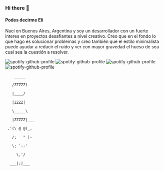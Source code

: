 ### Hi there 👋
#### Podes decirme Eli
Nací en Buenos Aires, Argentina y soy un desarrollador con un fuerte interes en proyectos desafiantes a nivel creativo. 
Creo que en el fondo lo que hago es solucionar problemas y creo también que el estilo minimalista puede ayudar a reducir el ruido y ver con mayor gravedad el hueso de sea cual sea la cuestión a resolver.

![spotify-github-profile](https://spotify-github-profile.vercel.app/api/view?uid=elianbarci&cover_image=true&theme=novatorem&bar_color=53b14f&bar_color_cover=true)
![spotify-github-profile](https://spotify-github-profile.vercel.app/api/view?uid=elianbarci&cover_image=true&theme=novatorem&bar_color=53b14f&bar_color_cover=true)
![spotify-github-profile](https://spotify-github-profile.vercel.app/api/view?uid=elianbarci&cover_image=true&theme=novatorem&bar_color=53b14f&bar_color_cover=true)
![spotify-github-profile](https://spotify-github-profile.vercel.app/api/view?uid=elianbarci&cover_image=true&theme=novatorem&bar_color=53b14f&bar_color_cover=true)


        _____

       /ZZZZZ)

       |____/

       |ZZZZ|

       \_____\

       |ZZZZZ|___

     .'(\ @ @)_. 

       /;   " )-

       \; `--'

         \,'/

      ___|;|___


<!--
**elianbarci/elianbarci** is a ✨ _special_ ✨ repository because its `README.md` (this file) appears on your GitHub profile.

Here are some ideas to get you started:

- 🔭 I’m currently working on ...
- 🌱 I’m currently learning ...
- 👯 I’m looking to collaborate on ...
- 🤔 I’m looking for help with ...
- 💬 Ask me about ...
- 📫 How to reach me: ...
- 😄 Pronouns: ...
- ⚡ Fun fact: ...
-->

